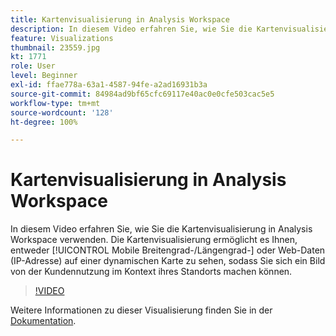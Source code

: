 ```yaml
---
title: Kartenvisualisierung in Analysis Workspace
description: In diesem Video erfahren Sie, wie Sie die Kartenvisualisierung in Analysis Workspace verwenden. Die Kartenvisualisierung ermöglicht es Ihnen, entweder Mobile- (Breitengrad/Längengrad) oder Web-Daten (IP-Adresse) auf einer dynamischen Karte zu sehen, sodass Sie sich ein Bild von der Kundennutzung im Kontext ihres Standorts machen können.
feature: Visualizations
thumbnail: 23559.jpg
kt: 1771
role: User
level: Beginner
exl-id: ffae778a-63a1-4587-94fe-a2ad16931b3a
source-git-commit: 84984ad9bf65cfc69117e40ac0e0cfe503cac5e5
workflow-type: tm+mt
source-wordcount: '128'
ht-degree: 100%

---
```


# Kartenvisualisierung in Analysis Workspace

In diesem Video erfahren Sie, wie Sie die Kartenvisualisierung in Analysis Workspace verwenden. Die Kartenvisualisierung ermöglicht es Ihnen, entweder [!UICONTROL Mobile Breitengrad-/Längengrad-] oder Web-Daten (IP-Adresse) auf einer dynamischen Karte zu sehen, sodass Sie sich ein Bild von der Kundennutzung im Kontext ihres Standorts machen können.

>[!VIDEO](https://video.tv.adobe.com/v/23559/?quality=12&learn=on)

Weitere Informationen zu dieser Visualisierung finden Sie in der [Dokumentation](https://experienceleague.adobe.com/docs/analytics/analyze/analysis-workspace/visualizations/map-visualization.html?lang=de).
